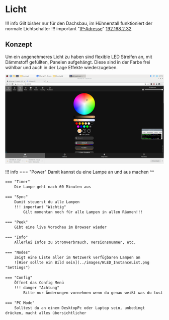 # Licht

!!! info
    Gilt bisher nur für den Dachsbau, im Hühnerstall funktioniert der normale Lichtschalter
    !!! important "[IP-Adresse](http://192.168.2.32)"
        [192.168.2.32](http://192.168.2.32)

## Konzept

Um ein angenehmeres Licht zu haben sind flexible LED Streifen an, mit Dämmstoff gefüllten, Panelen aufgehängt. Diese sind in der Farbe frei wählbar und auch in der Lage Effekte wiederzugeben.  

![Hier sollte ein Bild sein](../images/WLED_Overview.png "Settings")  

!!! info
    === "Power"
        Damit kannst du eine Lampe an und aus machen ^^

    === "Timer"
        Die Lampe geht nach 60 Minuten aus

    === "Sync"
        Damit steuerst du alle Lampen
        !!! important "Wichtig"
            Gilt momentan noch für alle Lampen in allen Räumen!!!

    === "Peek"
        Gibt eine live Vorschau im Browser wieder

    === "Info"
        Allerlei Infos zu Stromverbrauch, Versionsnummer, etc.

    === "Nodes"
        Zeigt eine Liste aller im Netzwerk verfügbaren Lampen an
        ![Hier sollte ein Bild sein](../images/WLED_InstanceList.png "Settings") 

    === "Config"
        Öffnet das Config Menü
        !!! danger "Achtung"
            Bitte nur Änderungen vornehmen wenn du genau weißt was du tust

    === "PC Mode"
        Solltest du an einem DesktopPc oder Laptop sein, unbedingt drücken, macht alles übersichtlicher